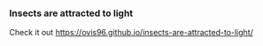 ### Insects are attracted to light
Check it out https://ovis96.github.io/insects-are-attracted-to-light/
